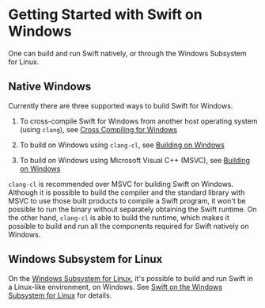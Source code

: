 # Getting Started with Swift on Windows

One can build and run Swift natively, or through the Windows Subsystem for 
Linux.

## Native Windows

Currently there are three supported ways to build Swift for Windows.

1. To cross-compile Swift for Windows from another host operating system (using
   `clang`), see [Cross Compiling for Windows](./WindowsCrossCompile.md)

1. To build on Windows using `clang-cl`, see [Building on
   Windows](./WindowsBuild.md#clang-cl)

1. To build on Windows using Microsoft Visual C++ (MSVC), see [Building on 
   Windows](./WindowsBuild.md#MSVC)

`clang-cl` is recommended over MSVC for building Swift on Windows.
Although it is possible to build the compiler and the standard library with
MSVC to use those built products to compile a Swift program, it won't be
possible to run the binary without separately obtaining the Swift runtime. On
the other hand, `clang-cl` is able to build the runtime, which makes it
possible to build and run all the components required for Swift natively on
Windows.

## Windows Subsystem for Linux

On the [Windows Subsystem for
Linux](https://docs.microsoft.com/en-us/windows/wsl/about), it's possible to
build and run Swift in a Linux-like environment, on Windows. See [Swift on 
the Windows Subsystem for Linux](./WindowsSubsystemForLinux.md) for details.

